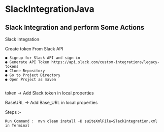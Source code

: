 # SlackIntegrationJava

## Slack Integration and perform Some Actions

Slack Integration 

Create token From Slack API
```
● Signup for Slack API and sign in
● Generate API Token https://api.slack.com/custom-integrations/legacy-tokens
● Clone Repository 
● Go to Project Directory
● Open Project as maven 


```

token -> Add Slack token in local.properties

BaseURL -> Add Base_URL in local.properties


Steps :-

```
Run Command :  mvn clean install -D suiteXmlFile=SlackIntegration.xml in Terminal
```





